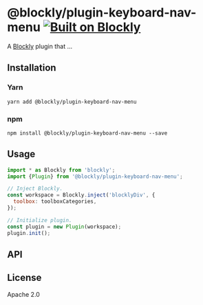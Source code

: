 # @blockly/plugin-keyboard-nav-menu [![Built on Blockly](https://tinyurl.com/built-on-blockly)](https://github.com/google/blockly)

<!--
  - TODO: Edit plugin description.
  -->
A [Blockly](https://www.npmjs.com/package/blockly) plugin that ...

## Installation

### Yarn
```
yarn add @blockly/plugin-keyboard-nav-menu
```

### npm
```
npm install @blockly/plugin-keyboard-nav-menu --save
```

## Usage

<!--
  - TODO: Update usage.
  -->
```js
import * as Blockly from 'blockly';
import {Plugin} from '@blockly/plugin-keyboard-nav-menu';

// Inject Blockly.
const workspace = Blockly.inject('blocklyDiv', {
  toolbox: toolboxCategories,
});

// Initialize plugin.
const plugin = new Plugin(workspace);
plugin.init();
```

## API

<!--
  - TODO: describe the API.
  -->

## License
Apache 2.0
